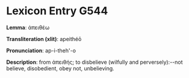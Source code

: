 # Lexicon Entry G544

**Lemma**: ἀπειθέω

**Transliteration (xlit)**: apeithéō

**Pronunciation**: ap-i-theh'-o

**Description**:
from ἀπειθής; to disbelieve (wilfully and perversely):--not believe, disobedient, obey not, unbelieving.
